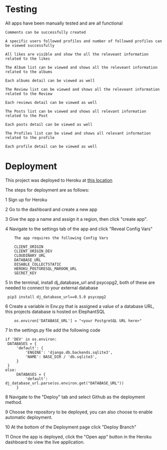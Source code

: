 # Testing

All apps have been manually tested and are all functional

    Comments can be successfully created

    A specific users followed profiles and number of followed profiles can be viewed successfully

    All likes are visible and show the all the releveant information related to the likes

    The Album list can be viewed and shows all the releveant information related to the albums

    Each albums detail can be viewed as well

    The Review list can be viewed and shows all the releveant information related to the Review

    Each reviews detail can be viewed as well

    The Posts list can be viewed and shows all relevant information related to the Post

    Each posts detail can be viewed as well

    The Profiles list can be viewd and shows all relevant information related to the profile

    Each profile detail can be viewed as well

# Deployment

This project was deployed to Heroku at [this location](https://metalhub-api-7e3be8a93e64.herokuapp.com/)

The steps for deployment are as follows:

1 Sign up for Heroku

2 Go to the dashboard and create a new app

3 Give the app a name and assign it a region, then click "create app".

4 Navigate to the settings tab of the app and click "Reveal Config Vars"
        
        The app requires the following Config Vars

        CLIENT_ORIGIN
        CLIENT_ORIGIN_DEV
        CLOUDINARY_URL
        DATABASE_URL
        DISABLE_COLLECTSTATIC
        HEROKU_POSTGRESQL_MAROON_URL
        SECRET_KEY


5 In the terminal, install dj_database_url and psycopg2, both of these are needed to connect to your external database

     pip3 install dj_database_url==0.5.0 psycopg2


6 Create a variable in Env.py that is assigned a value of a database URL, this projects database is hosted on ElephantSQL

        os.environ['DATABASE_URL'] = "<your PostgreSQL URL here>"

7 In the settings.py file add the following code
     
    if 'DEV' in os.environ:
     DATABASES = {
         'default': {
             'ENGINE': 'django.db.backends.sqlite3',
             'NAME': BASE_DIR / 'db.sqlite3',
         }
     }
    else:
         DATABASES = {
             'default': dj_database_url.parse(os.environ.get("DATABASE_URL"))
         }


8 Navigate to the "Deploy" tab and select Github as the deployment method.

9 Choose the repository to be deployed, you can also choose to enable automatic deployment.

10 At the bottom of the Deployment page click "Deploy Branch"

11 Once the app is deployed, click the "Open app" button in the Heroku dashboard to view the live application.
